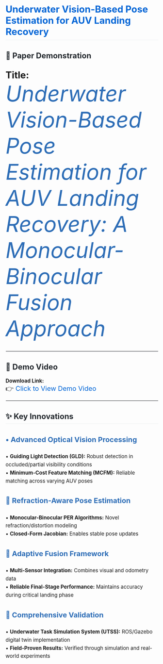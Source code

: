 <h1 style="font-size: 2.2em; color: #0366d6; border-bottom: 1px solid #eaecef; padding-bottom: 0.3em;">Underwater Vision-Based Pose Estimation for AUV Landing Recovery</h1>

<h2 style="font-size: 1.8em; color: #24292e;">📜 Paper Demonstration</h2>
<p style="font-size: 2.2em;">
<strong>Title:</strong><br>
<em style="font-size: 2.3em; color: #2d6db6;">Underwater Vision-Based Pose Estimation for AUV Landing Recovery: A Monocular-Binocular Fusion Approach</em>
</p>

<hr style="border: 1px solid #eaecef;">

<h2 style="font-size: 1.8em; color: #24292e;">🎥 Demo Video</h2>
<p style="font-size: 1.2em;">
<strong>Download Link:</strong><br>
<span style="font-size: 1.3em;">👉 <a href="https://pan.sjtu.edu.cn/web/preview/media?name=demo.mp4&path=&previewPage=1&spaceId=space2m8xvhp71best&from=share&spaceOrgId=1&showList=0&shareToken=fed2cb79b10caa302af0a0d0567f3d74&seq=0.8892785945636588" style="color: #0366d6; text-decoration: none;">Click to View Demo Video</a></span>
</p>

<hr style="border: 1px solid #eaecef;">


<h2 style="font-size: 1.8em; color: #24292e; border-bottom: 1px solid #eaecef; padding-bottom: 0.3em;">✨ Key Innovations</h2>

<div style="font-size: 1.2em; line-height: 1.6;">

<h3 style="color: #2d6db6; font-size: 1.4em;">• Advanced Optical Vision Processing</h3>
<p>
• <strong>Guiding Light Detection (GLD):</strong> Robust detection in occluded/partial visibility conditions<br>
• <strong>Minimum-Cost Feature Matching (MCFM):</strong> Reliable matching across varying AUV poses
</p>

<h3 style="color: #2d6db6; font-size: 1.4em;">📐 Refraction-Aware Pose Estimation</h3>
<p>
• <strong>Monocular-Binocular PER Algorithms:</strong> Novel refraction/distortion modeling<br>
• <strong>Closed-Form Jacobian:</strong> Enables stable pose updates
</p>

<h3 style="color: #2d6db6; font-size: 1.4em;">🔄 Adaptive Fusion Framework</h3>
<p>
• <strong>Multi-Sensor Integration:</strong> Combines visual and odometry data<br>
• <strong>Reliable Final-Stage Performance:</strong> Maintains accuracy during critical landing phase
</p>

<h3 style="color: #2d6db6; font-size: 1.4em;">🌊 Comprehensive Validation</h3>
<p>
• <strong>Underwater Task Simulation System (UTSS):</strong> ROS/Gazebo digital twin implementation<br>
• <strong>Field-Proven Results:</strong> Verified through simulation and real-world experiments
</p>
</div>
